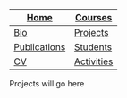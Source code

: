 

|[Home](https://etuyishimire.github.io)|[Courses](https://etuyishimire.github.io/Courses)|
| --- | --- |
|[Bio](https://etuyishimire.github.io/Bio)| [Projects](https://etuyishimire.github.io/Projects)|
|[Publications](https://etuyishimire.github.io/Publications/)|[Students](https://etuyishimire.github.io/Students)|
|[CV](https://etuyishimire.github.io/CV/)|[Activities](https://etuyishimire.github.io/Activities)|

 Projects will go here
